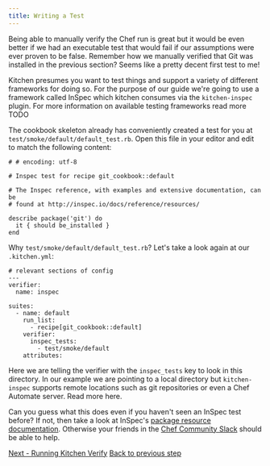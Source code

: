 ```yaml
---
title: Writing a Test
---
```


Being able to manually verify the Chef run is great but it would be even better if we had an executable test that would fail if our assumptions were ever proven to be false. Remember how we manually verified that Git was installed in the previous section? Seems like a pretty decent first test to me!

Kitchen presumes you want to test things and support a variety of different frameworks for doing so. For the purpose of our guide we're going to use a framework called InSpec which kitchen consumes via the `kitchen-inspec` plugin. For more information on available testing frameworks read more TODO

The cookbook skeleton already has conveniently created a test for you at `test/smoke/default/default_test.rb`. Open this file in your editor and edit to match the following content:

~~~
# # encoding: utf-8

# Inspec test for recipe git_cookbook::default

# The Inspec reference, with examples and extensive documentation, can be
# found at http://inspec.io/docs/reference/resources/

describe package('git') do
  it { should be_installed }
end
~~~

Why `test/smoke/default/default_test.rb`? Let's take a look again at our `.kitchen.yml`:

~~~
# relevant sections of config
---
verifier:
  name: inspec

suites:
  - name: default
    run_list:
      - recipe[git_cookbook::default]
    verifier:
      inspec_tests:
        - test/smoke/default
    attributes:
~~~

Here we are telling the verifier with the `inspec_tests` key to look in this directory. In our example we are pointing to a local directory but `kitchen-inspec` supports remote locations such as git repositories or even a Chef Automate server. Read more here.

Can you guess what this does even if you haven't seen an InSpec test before? If not, then take a look at InSpec's [package resource documentation](http://inspec.io/docs/reference/resources/package/). Otherwise your friends in the [Chef Community Slack](http://community-slack.chef.io/) should be able to help.

<div class="sidebar--footer">
<a class="button primary-cta" href="running-verify">Next - Running Kitchen Verify</a>
<a class="sidebar--footer--back" href="manually-verifying">Back to previous step</a>
</div>
